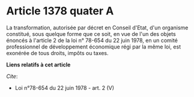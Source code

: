 # Article 1378 quater A

La transformation, autorisée par décret en Conseil d'Etat, d'un organisme constitué, sous quelque forme que ce soit, en vue
de l'un des objets énoncés à l'article 2 de la loi n° 78-654 du 22 juin 1978, en un comité professionnel de développement
économique régi par la même loi, est exonérée de tous droits, impôts ou taxes.

**Liens relatifs à cet article**

_Cite_:

  - Loi n°78-654 du 22 juin 1978 - art. 2 (V)
